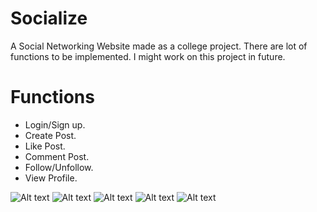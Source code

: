 # Socialize
A Social Networking Website made as a college project. There are lot of functions to be implemented. I might work on this project in future.

# Functions
* Login/Sign up.
* Create Post.
* Like Post.
* Comment Post.
* Follow/Unfollow.
* View Profile.

![Alt text](/master/main/Socialize/login.png?raw=true "Login")
![Alt text](/master/main/Socialize/signup.png?raw=true "Sign Up")
![Alt text](/master/main/Socialize/suggestions.png?raw=true "Suggestions")
![Alt text](/master/main/Socialize/news_feed.png?raw=true "News Feed")
![Alt text](/master/main/Socialize/profile.png?raw=true "Profile")
